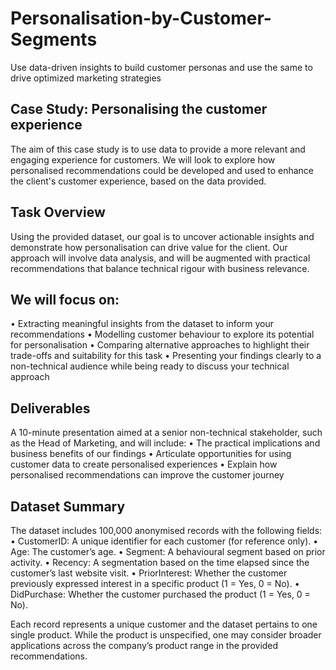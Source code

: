 # Personalisation-by-Customer-Segments
Use data-driven insights to build customer personas and use the same to drive optimized marketing strategies

## Case Study: Personalising the customer experience
The aim of this case study is to use data to provide a more relevant and engaging experience for customers. We will look to explore how personalised recommendations could be developed and used to enhance the client's customer experience, based on the data provided.

## Task Overview
Using the provided dataset, our goal is to uncover actionable insights and demonstrate how personalisation can drive value for the client. Our approach will involve data analysis, and will be augmented with practical recommendations that balance technical rigour with business relevance.

## We will focus on:
• Extracting meaningful insights from the dataset to inform your recommendations
• Modelling customer behaviour to explore its potential for personalisation
• Comparing alternative approaches to highlight their trade-offs and suitability for this task
• Presenting your findings clearly to a non-technical audience while being ready to discuss your technical approach

## Deliverables
A 10-minute presentation aimed at a senior non-technical stakeholder, such as the Head of Marketing, and will include: 
• The practical implications and business benefits of our findings
• Articulate opportunities for using customer data to create personalised experiences
• Explain how personalised recommendations can improve the customer journey

## Dataset Summary
The dataset includes 100,000 anonymised records with the following fields:
• CustomerID: A unique identifier for each customer (for reference only).
• Age: The customer’s age.
• Segment: A behavioural segment based on prior activity.
• Recency: A segmentation based on the time elapsed since the customer’s last website visit.
• PriorInterest: Whether the customer previously expressed interest in a specific product (1 = Yes, 0 = No).
• DidPurchase: Whether the customer purchased the product (1 = Yes, 0 = No).

Each record represents a unique customer and the dataset pertains to one single product. While the product is unspecified, one may consider broader applications across the company’s product range in the provided recommendations.

